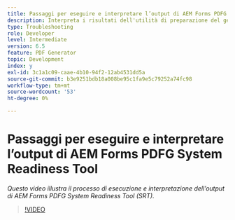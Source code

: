 ```yaml
---
title: Passaggi per eseguire e interpretare l’output di AEM Forms PDFG System Readiness Tool
description: Interpreta i risultati dell'utilità di preparazione del generatore di PDF.
type: Troubleshooting
role: Developer
level: Intermediate
version: 6.5
feature: PDF Generator
topic: Development
index: y
exl-id: 3c1a1c09-caae-4b10-94f2-12ab4531dd5a
source-git-commit: b3e9251bdb18a008be95c1fa9e5c79252a74fc98
workflow-type: tm+mt
source-wordcount: '53'
ht-degree: 0%

---
```


# Passaggi per eseguire e interpretare l’output di AEM Forms PDFG System Readiness Tool

*Questo video illustra il processo di esecuzione e interpretazione dell’output di AEM Forms PDFG System Readiness Tool (SRT).*

>[!VIDEO](https://video.tv.adobe.com/v/335543?quality=12&learn=on)
